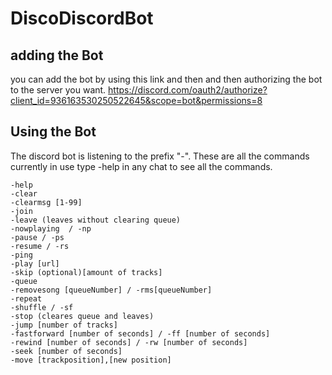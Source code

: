 # DiscoDiscordBot
## adding the Bot
you can add the bot by using this link and then and then authorizing the bot to the server you want.
https://discord.com/oauth2/authorize?client_id=936163530250522645&scope=bot&permissions=8
## Using the Bot
The discord bot is listening to the prefix "-".
These are all the commands currently in use type -help in any chat to see all the commands.

```
-help
-clear
-clearmsg [1-99]
-join
-leave (leaves without clearing queue)
-nowplaying  / -np
-pause / -ps
-resume / -rs
-ping
-play [url]
-skip (optional)[amount of tracks]
-queue
-removesong [queueNumber] / -rms[queueNumber]
-repeat
-shuffle / -sf
-stop (cleares queue and leaves)
-jump [number of tracks]
-fastforward [number of seconds] / -ff [number of seconds]
-rewind [number of seconds] / -rw [number of seconds]
-seek [number of seconds]
-move [trackposition],[new position]
```
